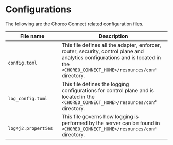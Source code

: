 # Configurations

The following are the Choreo Connect related configuration files.

| File name                                                                                 | Description                                                                                                                                                   |
|-------------------------------------------------------------------------------------------|---------------------------------------------------------------------------------------------------------------------------------------------------------------|
| `                           config.toml                                         ` | This file defines all the adapter, enforcer, router, security, control plane and analytics configurations and is located in the `             <CHOREO_CONNECT_HOME>/resources/conf            ` directory.                      |
| `                           log_config.toml                                         `       | This file defines the logging configurations for control plane and is located in the `             <CHOREO_CONNECT_HOME>/resources/conf            ` directory.                 |
| `                           log4j2.properties                                         `      | This file governs how logging is performed by the server can be found in `             <CHOREO_CONNECT_HOME>/resources/conf            ` directory.                 |



